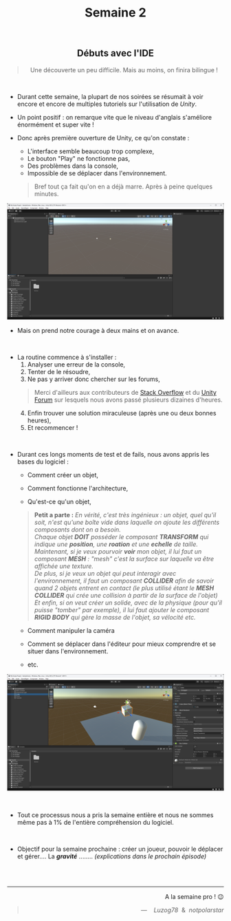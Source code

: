 <div align="center">
  
  # Semaine 2
  
  <br>
  
  ## Débuts avec l'IDE

  > Une découverte un peu difficile.
  > Mais au moins, on finira bilingue !
  
</div>

<br>

- Durant cette semaine, la plupart de nos soirées se résumait à voir encore et encore de multiples tutoriels sur l'utilisation de *Unity*.

- Un point positif : on remarque vite que le niveau d'anglais s'améliore énormément et super vite !

- Donc après première ouverture de Unity, ce qu'on constate :
  - L'interface semble beaucoup trop complexe,
  - Le bouton "Play" ne fonctionne pas,
  - Des problèmes dans la console,
  - Impossible de se déplacer dans l'environnement.
  > Bref tout ça fait qu'on en a déjà marre. Après à peine quelques minutes.

![img](/resources/1373.png?raw=true)

- Mais on prend notre courage à deux mains et on avance.

<br>

- La routine commence à s'installer :
  1. Analyser une erreur de la console,
  2. Tenter de le résoudre,
  3. Ne pas y arriver donc chercher sur les forums,
  > Merci d'ailleurs aux contributeurs de [Stack Overflow](https://stackoverflow.com/) et du [Unity Forum](https://forum.unity.com/) sur lesquels nous avons passé plusieurs dizaines d'heures.
  4. Enfin trouver une solution miraculeuse (après une ou deux bonnes heures),
  5. Et recommencer !

<br>

- Durant ces longs moments de test et de fails, nous avons appris les bases du logiciel :

  - Comment créer un objet,

  - Comment fonctionne l'architecture,

  - Qu'est-ce qu'un objet,
  > **Petit a parte :** *En vérité, c'est très ingénieux : un objet, quel qu'il soit, n'est qu'une boîte vide dans laquelle on ajoute les différents composants dont on a besoin.*<br>
  *Chaque objet __DOIT__ posséder le composant __TRANSFORM__ qui indique une __position__, une __roation__ et une __echelle__ de taille.*<br>
  *Maintenant, si je veux pourvoir __voir__ mon objet, il lui faut un composant __MESH__ : "mesh" c'est la surface sur laquelle va être affichée une texture.*<br>
  *De plus, si je veux un objet qui peut interagir avec l'environnement, il faut un composant __COLLIDER__ afin de savoir quand 2 objets entrent en contact (le plus utilisé étant le __MESH COLLIDER__ qui crée une collision à partir de la surface de l'objet)*<br>
  *Et enfin, si on veut créer un solide, avec de la physique (pour qu'il puisse "tomber" par exemple), il lui faut ajouter le composant __RIGID BODY__ qui gère la masse de l'objet, sa vélocité etc.*

  - Comment manipuler la caméra

  - Comment se déplacer dans l'éditeur pour mieux comprendre et se situer dans l'environnement.

  - etc.

![img](/resources/3955.png?raw=true)

<br>

- Tout ce processus nous a pris la semaine entière et nous ne sommes même pas à 1% de l'entière compréhension du logiciel.

<br>

- Objectif pour la semaine prochaine : créer un joueur, pouvoir le déplacer et gérer.... La ***gravité*** ........ *(explications dans le prochain épisode)*

<div align="right">
  <br><br>

  ---

  A la semaine pro ! 😉
  > — &nbsp;&nbsp; _Luzog78_ &nbsp;&&nbsp; _notpolarstar_
</div>
